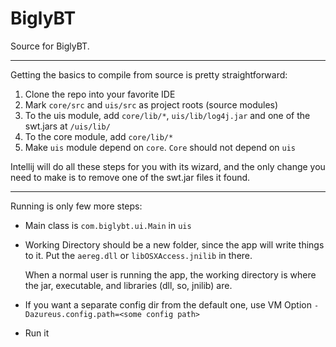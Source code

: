 # BiglyBT

Source for BiglyBT.  

***

Getting the basics to compile from source is pretty straightforward:

1. Clone the repo into your favorite IDE
1. Mark `core/src` and `uis/src` as project roots (source modules)
1. To the uis module, add `core/lib/*`, `uis/lib/log4j.jar` and one of the swt.jars at `/uis/lib/`
1. To the core module, add `core/lib/*`
1. Make `uis` module depend on `core`.  `Core` should not depend on `uis`

Intellij will do all these steps for you with its wizard, and the only change you need to make is to remove one of the swt.jar files it found.

***

Running is only few more steps:

* Main class is `com.biglybt.ui.Main` in `uis`
* Working Directory should be a new folder, since the app will write things to it. Put the `aereg.dll` or `libOSXAccess.jnilib` in there.
  
  When a normal user is running the app, the working directory is where the jar, executable, and libraries (dll, so, jnilib) are.
* If you want a separate config dir from the default one, use VM Option `-Dazureus.config.path=<some config path>`
* Run it
